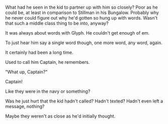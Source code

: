 What had he seen in the kid to partner up with him so closely? Poor as he could be, at least in comparison to Stillman in his Bungalow. Probably why he never could figure out why he'd gotten so hung up with words. Wasn't that such a middle class thing to be into, anyway?

It was always about words with Glyph. He couldn't get enough of em.

To just hear him say a single word though, one more word, any word, again.

It certainly had been a long time.

Used to call him Captain, he remembers.

"What up, Captain?"

Captain!

Like they were in the navy or something?

Was he just hurt that the kid hadn't called? Hadn't texted? Hadn't even left a message, nothing?

Maybe they weren't as close as he'd initially thought.